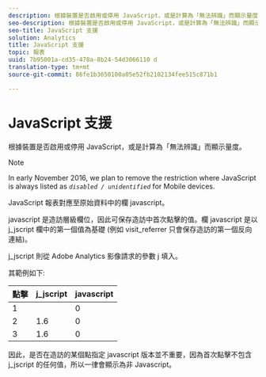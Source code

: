 ```yaml
---
description: 根據裝置是否啟用或停用 JavaScript，或是計算為「無法辨識」而顯示量度。
seo-description: 根據裝置是否啟用或停用 JavaScript，或是計算為「無法辨識」而顯示量度。
seo-title: JavaScript 支援
solution: Analytics
title: JavaScript 支援
topic: 報表
uuid: 7b95001a-cd35-478a-8b24-54d3066110 d
translation-type: tm+mt
source-git-commit: 86fe1b3650100a05e52fb2102134fee515c871b1

---
```



# JavaScript 支援

根據裝置是否啟用或停用 JavaScript，或是計算為「無法辨識」而顯示量度。

>[!NOTE]
>
>In early November 2016, we plan to remove the restriction where JavaScript is always listed as *`disabled / unidentified`* for Mobile devices.

JavaScript 報表對應至原始資料中的欄 javascript。

javascript 是造訪層級欄位，因此可保存造訪中首次點擊的值。欄 javascript 是以 j_jscript 欄中的第一個值為基礎 (例如 visit_referrer 只會保存造訪的第一個反向連結)。

j_jscript 則從 Adobe Analytics 影像請求的參數 j 填入。

其範例如下:

| 點擊 | j_jscript | javascript |
|---|---|---|
| 1 |  | 0 |
| 2 | 1.6 | 0 |
| 3 | 1.6 | 0 |

因此，是否在造訪的某個點指定 javascript 版本並不重要，因為首次點擊不包含 j_jscript 的任何值，所以一律會顯示為非 Javascript。
